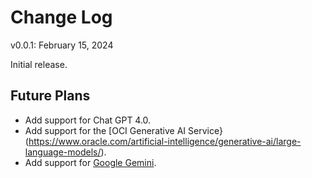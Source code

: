 # Change Log

v0.0.1: February 15, 2024

Initial release.

## Future Plans

* Add support for Chat GPT 4.0.
* Add support for the [OCI Generative AI Service}(https://www.oracle.com/artificial-intelligence/generative-ai/large-language-models/).
* Add support for [Google Gemini](https://gemini.google.com/app).
